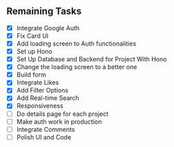## Remaining Tasks

- [x] Integrate Google Auth
- [x] Fix Card UI
- [x] Add loading screen to Auth functionalities
- [x] Set up Hono
- [x] Set Up Database and Backend for Project With Hono
- [x] Change the loading screen to a better one
- [x] Build form
- [x] Integrate Likes
- [x] Add Filter Options
- [x] Add Real-time Search
- [x] Responsiveness
- [ ] Do details page for each project
- [ ] Make auth work in production
- [ ] Integrate Comments
- [ ] Polish UI and Code
